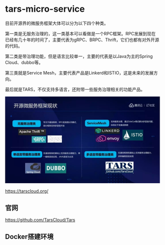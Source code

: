 # tars-micro-service

目前开源界的微服务框架大体可以分为以下四个种类。

第一类是无服务治理的，这一类基本可以看做是一个RPC框架。RPC发展到现在已经有几十年的时间了，主要代表为gRPC、BRPC、Thrift，它们也都有对外开源的代码。

第二类是带治理功能，但是语言比较单一，主要的代表是以Java为主的Spring Cloud、dubbo等。

第三类就是Service Mesh，主要代表产品是Linkerd和ISTIO，这是未来的发展方向。

最后就是TARS，不仅支持多语言，还附带一些服务治理相关的功能产品。


![Tars-start](_images/Tars-start.jpg)



https://tarscloud.org/   

##  官网

https://github.com/TarsCloud/Tars   



##  Docker搭建环境

